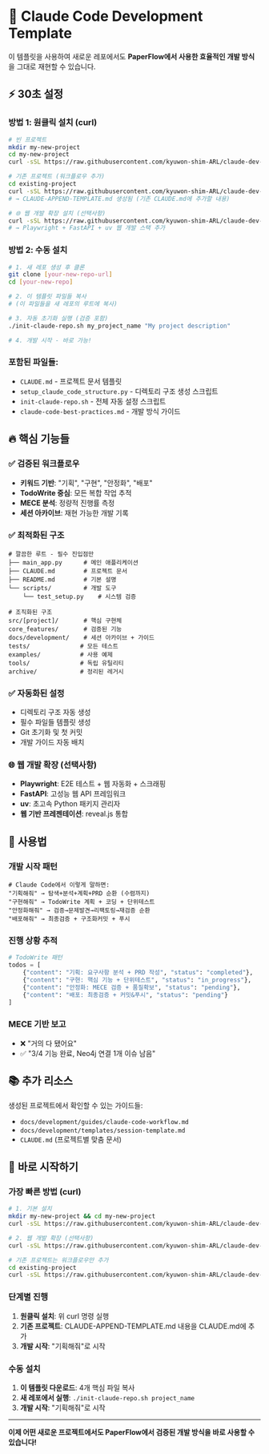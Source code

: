 <!--
@meta
id: document_20250905_1110_README-TEMPLATE
type: document
scope: operational
status: archived
created: 2025-09-05
updated: 2025-09-05
tags: README, TEMPLATE, templates, README-TEMPLATE.md
related: 
-->

# 🎯 Claude Code Development Template

이 템플릿을 사용하여 새로운 레포에서도 **PaperFlow에서 사용한 효율적인 개발 방식**을 그대로 재현할 수 있습니다.

## ⚡ 30초 설정

### 방법 1: 원클릭 설치 (curl)

```bash
# 빈 프로젝트
mkdir my-new-project
cd my-new-project
curl -sSL https://raw.githubusercontent.com/kyuwon-shim-ARL/claude-dev-kit/main/install.sh | bash

# 기존 프로젝트 (워크플로우 추가)
cd existing-project
curl -sSL https://raw.githubusercontent.com/kyuwon-shim-ARL/claude-dev-kit/main/install.sh | bash
# → CLAUDE-APPEND-TEMPLATE.md 생성됨 (기존 CLAUDE.md에 추가할 내용)

# 🌐 웹 개발 확장 설치 (선택사항)
curl -sSL https://raw.githubusercontent.com/kyuwon-shim-ARL/claude-dev-kit/main/install-web.sh | bash
# → Playwright + FastAPI + uv 웹 개발 스택 추가
```

### 방법 2: 수동 설치

```bash
# 1. 새 레포 생성 후 클론
git clone [your-new-repo-url]
cd [your-new-repo]

# 2. 이 템플릿 파일들 복사
# (이 파일들을 새 레포의 루트에 복사)

# 3. 자동 초기화 실행 (검증 포함)
./init-claude-repo.sh my_project_name "My project description"

# 4. 개발 시작 - 바로 가능!
```

### 포함된 파일들:
- `CLAUDE.md` - 프로젝트 문서 템플릿
- `setup_claude_code_structure.py` - 디렉토리 구조 생성 스크립트  
- `init-claude-repo.sh` - 전체 자동 설정 스크립트
- `claude-code-best-practices.md` - 개발 방식 가이드

## 🔥 핵심 기능들

### ✅ 검증된 워크플로우
- **키워드 기반**: "기획", "구현", "안정화", "배포"
- **TodoWrite 중심**: 모든 복합 작업 추적
- **MECE 분석**: 정량적 진행률 측정  
- **세션 아카이브**: 재현 가능한 개발 기록

### ✅ 최적화된 구조
```
# 깔끔한 루트 - 필수 진입점만
├── main_app.py      # 메인 애플리케이션  
├── CLAUDE.md        # 프로젝트 문서
├── README.md        # 기본 설명
└── scripts/         # 개발 도구
    └── test_setup.py    # 시스템 검증

# 조직화된 구조
src/[project]/       # 핵심 구현체
core_features/       # 검증된 기능
docs/development/    # 세션 아카이브 + 가이드
tests/              # 모든 테스트
examples/           # 사용 예제
tools/              # 독립 유틸리티
archive/            # 정리된 레거시
```

### ✅ 자동화된 설정
- 디렉토리 구조 자동 생성
- 필수 파일들 템플릿 생성
- Git 초기화 및 첫 커밋
- 개발 가이드 자동 배치

### 🌐 웹 개발 확장 (선택사항)
- **Playwright**: E2E 테스트 + 웹 자동화 + 스크래핑
- **FastAPI**: 고성능 웹 API 프레임워크
- **uv**: 초고속 Python 패키지 관리자
- **웹 기반 프레젠테이션**: reveal.js 통합

## 🎯 사용법

### 개발 시작 패턴
```
# Claude Code에서 이렇게 말하면:
"기획해줘" → 탐색+분석+계획+PRD 순환 (수렴까지)
"구현해줘" → TodoWrite 계획 + 코딩 + 단위테스트
"안정화해줘" → 검증→문제발견→리팩토링→재검증 순환
"배포해줘" → 최종검증 + 구조화커밋 + 푸시
```

### 진행 상황 추적
```python
# TodoWrite 패턴
todos = [
    {"content": "기획: 요구사항 분석 + PRD 작성", "status": "completed"},
    {"content": "구현: 핵심 기능 + 단위테스트", "status": "in_progress"},
    {"content": "안정화: MECE 검증 + 품질확보", "status": "pending"},
    {"content": "배포: 최종검증 + 커밋&푸시", "status": "pending"}
]
```

### MECE 기반 보고
- ❌ "거의 다 됐어요" 
- ✅ "3/4 기능 완료, Neo4j 연결 1개 이슈 남음"

## 📚 추가 리소스

생성된 프로젝트에서 확인할 수 있는 가이드들:
- `docs/development/guides/claude-code-workflow.md`
- `docs/development/templates/session-template.md`
- `CLAUDE.md` (프로젝트별 맞춤 문서)

## 🚀 바로 시작하기

### 가장 빠른 방법 (curl)
```bash
# 1. 기본 설치
mkdir my-new-project && cd my-new-project
curl -sSL https://raw.githubusercontent.com/kyuwon-shim-ARL/claude-dev-kit/main/install.sh | bash

# 2. 웹 개발 확장 (선택사항)
curl -sSL https://raw.githubusercontent.com/kyuwon-shim-ARL/claude-dev-kit/main/install-web.sh | bash

# 기존 프로젝트는 워크플로우만 추가
cd existing-project
curl -sSL https://raw.githubusercontent.com/kyuwon-shim-ARL/claude-dev-kit/main/install.sh | bash
```

### 단계별 진행
1. **원클릭 설치**: 위 curl 명령 실행
2. **기존 프로젝트**: CLAUDE-APPEND-TEMPLATE.md 내용을 CLAUDE.md에 추가
3. **개발 시작**: "기획해줘"로 시작

### 수동 설치
1. **이 템플릿 다운로드**: 4개 핵심 파일 복사
2. **새 레포에서 실행**: `./init-claude-repo.sh project_name`
3. **개발 시작**: "기획해줘"로 시작

---

**이제 어떤 새로운 프로젝트에서도 PaperFlow에서 검증된 개발 방식을 바로 사용할 수 있습니다!**